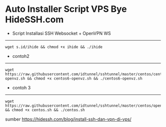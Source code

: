# Auto Installer Script VPS Bye HideSSH.com


* Script Installasi SSH Websocket + OpenVPN WS
--------
```
wget s.id/ihide && chmod +x ihide && ./ihide
```

* contoh2
--------
```
wget https://raw.githubusercontent.com/idtunnel/sshtunnel/master/centos/centos6-openvz.sh && chmod +x centos6-openvz.sh && ./centos6-openvz.sh
```
* contoh 3
--------
```
wget https://raw.githubusercontent.com/idtunnel/sshtunnel/master/centos/openvpn/centos.sh && chmod +x centos.sh && ./centos.sh

```



sumber https://hidessh.com/blog/install-ssh-dan-vpn-di-vps/
